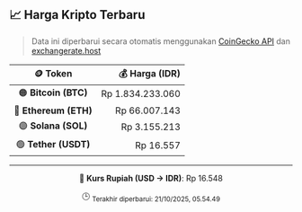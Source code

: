 

<!-- HARGA_KRIPTO -->
## 📈 Harga Kripto Terbaru

> Data ini diperbarui secara otomatis menggunakan [CoinGecko API](https://www.coingecko.com/) dan [exchangerate.host](https://exchangerate.host/)

<div align="center">

| 🪙 Token | 💰 Harga (IDR) |
|:------:|---------------:|
| 🟠 **Bitcoin (BTC)**   | Rp 1.834.233.060 |
| 🔵 **Ethereum (ETH)**  | Rp 66.007.143 |
| 🟣 **Solana (SOL)**    | Rp 3.155.213 |
| 🟢 **Tether (USDT)**   | Rp 16.557 |

---

💱 **Kurs Rupiah (USD → IDR)**: Rp 16.548

🕒 <sub>Terakhir diperbarui: 21/10/2025, 05.54.49</sub>

</div>
<!-- /HARGA_KRIPTO -->